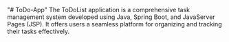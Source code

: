 "# ToDo-App" 
The ToDoList application is a comprehensive task management system developed using Java, Spring Boot, and JavaServer Pages (JSP). It offers users a seamless platform for organizing and tracking their tasks effectively.
